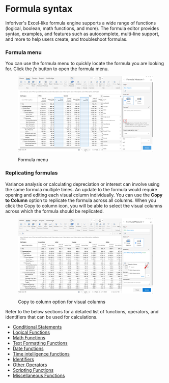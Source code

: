# Formula syntax

Inforiver's Excel-like formula engine supports a wide range of functions (logical, boolean, math functions, and more). The formula editor provides syntax, examples, and features such as autocomplete, multi-line support, and more to help users create, and troubleshoot formulas.&#x20;

### Formula menu

You can use the formula menu to quickly locate the formula you are looking for. Click the _fx_ button to open the formula menu.

<figure><img src="../.gitbook/assets/image (1) (1).png" alt=""><figcaption><p>Formula menu</p></figcaption></figure>

### Replicating formulas

Variance analysis or calculating depreciation or interest can involve using the same formula multiple times. An update to the formula would require opening and editing each visual column individually. You can use the **Copy to Column** option to replicate the formula across all columns. When you click the Copy to column icon, you will be able to select the visual columns across which the formula should be replicated.

<figure><img src="../.gitbook/assets/image (1098).png" alt=""><figcaption><p>Copy to column option for visual columns</p></figcaption></figure>

Refer to the below sections for a detailed list of functions, operators, and identifiers that can be used for calculations.

* [Conditional Statements](conditional-statements/)
* [Logical Functions](logical-functions/)
* [Math Functions](math-functions/)
* [Text Formatting Functions](text-formatting-functions/)
* [Date functions](date-functions/)
* [Time intelligence functions](time-intelligence-functions/)
* [Identifiers](identifiers/)
* [Other Operators](other-operators.md)
* [Scripting Functions](scripting-functions/)
* [Miscellaneous Functions](miscellaneous-functions/)

